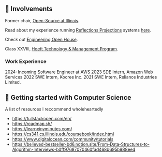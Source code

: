 ## 🌱 Involvements

Former chair, [Open-Source at Illinois](https://opensourceatillinois.com/).

Read about my experience running [Reflections Projections](https://reflectionsprojections.org/) systems [here](https://medium.com/@sohamk2/how-we-reimagined-midwests-premier-technology-conference-503865f546bb).

Check out [Engineering Open House](https://eohillinois.org).

Class XXVIII, [Hoeft Technology & Management Program](https://hoefttechmgmt.web.illinois.edu/).

### Work Experience

2024: Incoming Software Engineer at AWS 
2023 SDE Intern, Amazon Web Services
2022 SWE Intern, Kocree Inc.
2021 SWE Intern, Reliance Industries Limited.

## 📖 Getting started with Computer Science
A list of resources I reccommend wholeheartedly
- https://fullstackopen.com/en/
- https://roadmap.sh/
- https://learnxinyminutes.com/
- https://cs341.cs.illinois.edu/coursebook/index.html
- https://www.digitalocean.com/community/tutorials
- https://believed-bestseller-bd6.notion.site/From-Data-Structures-to-Algorithm-Interviews-b0ff97687070460fad468b695b988eed

<!--
**xuxey/xuxey** isa ✨ _special_ ✨ repository because its `README.md` (this file) appears on your GitHub profile.

Here are some ideas to get you started:

- 🔭 I’m currently working on ...
- 🌱 I’m currently learning ...
- 👯 I’m looking to collaborate on ...
- 🤔 I’m looking for help with ...
- 💬 Ask me about ...
- 📫 How to reach me: ...
- 😄 Pronouns: ...
- ⚡ Fun fact: ...
-->
